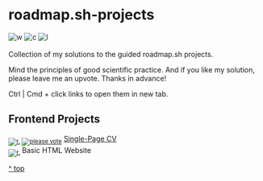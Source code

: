 # roadmap.sh-projects
![w] ![c] ![l]</br></br>
Collection of my solutions to the guided roadmap.sh projects.

Mind the principles of good scientific practice. And if you like my solution, please leave me an upvote. Thanks in advance!

Ctrl | Cmd + click links to open them in new tab.
## Frontend Projects
<sub>[![r.][r]][001goal] [![please vote][v]][001vote]</sub> [Single-Page CV][001result] </br>
<sub>[![r.][r]][002goal]</sub> Basic HTML Website </br>


[^ top](#roadmap.sh-projects)

<!-- Badges -->
[c]: https://badgen.net/github/commits/Mephi78/roadmap.sh-projects
[l]: https://badgen.net/github/last-commit/Mephi78/roadmap.sh-projects
[w]: https://badgen.net/badge/work/in%20progress/yellow
[r]: https://badgen.net/badge/r./goal/orange
[v]: https://badgen.net/badge/r./vote/green

<!-- project links -->
[001goal]: https://roadmap.sh/projects/single-page-cv
[001result]: https://html-preview.github.io/?url=https://github.com/Mephi78/roadmap.sh-projects/blob/main/1-Frontend/01-Single-Page-CV/index.html
[001vote]: https://roadmap.sh/projects/single-page-cv/solutions?u=670c1bf1791f57dd60aa2577
[002goal]: https://roadmap.sh/projects/basic-html-website

